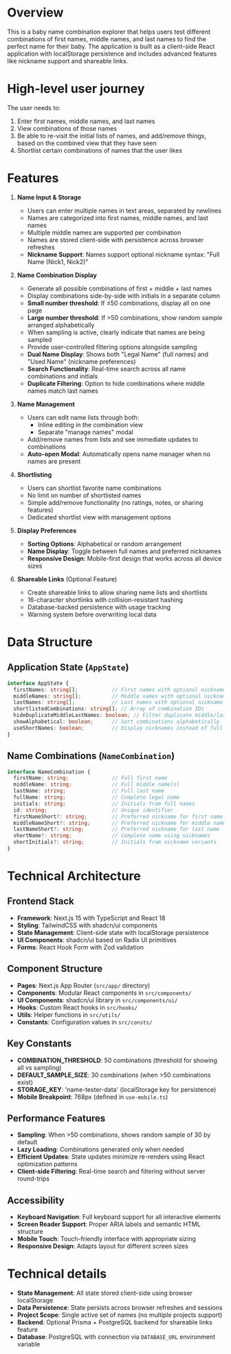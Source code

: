 # Overview

This is a baby name combination explorer that helps users test different combinations of first names, middle names, and last names to find the perfect name for their baby. The application is built as a client-side React application with localStorage persistence and includes advanced features like nickname support and shareable links.

# High-level user journey

The user needs to:
1. Enter first names, middle names, and last names
2. View combinations of those names
3. Be able to re-visit the initial lists of names, and add/remove things, based on the combined view that they have seen
4. Shortlist certain combinations of names that the user likes

# Features

1. **Name Input & Storage**
   - Users can enter multiple names in text areas, separated by newlines
   - Names are categorized into first names, middle names, and last names
   - Multiple middle names are supported per combination
   - Names are stored client-side with persistence across browser refreshes
   - **Nickname Support**: Names support optional nickname syntax: "Full Name (Nick1, Nick2)"

2. **Name Combination Display**
   - Generate all possible combinations of first + middle + last names
   - Display combinations side-by-side with initials in a separate column
   - **Small number threshold**: If ≤50 combinations, display all on one page
   - **Large number threshold**: If >50 combinations, show random sample arranged alphabetically
   - When sampling is active, clearly indicate that names are being sampled
   - Provide user-controlled filtering options alongside sampling
   - **Dual Name Display**: Shows both "Legal Name" (full names) and "Used Name" (nickname preferences)
   - **Search Functionality**: Real-time search across all name combinations and initials
   - **Duplicate Filtering**: Option to hide combinations where middle names match last names

3. **Name Management**
   - Users can edit name lists through both:
     - Inline editing in the combination view
     - Separate "manage names" modal
   - Add/remove names from lists and see immediate updates to combinations
   - **Auto-open Modal**: Automatically opens name manager when no names are present

4. **Shortlisting**
   - Users can shortlist favorite name combinations
   - No limit on number of shortlisted names
   - Simple add/remove functionality (no ratings, notes, or sharing features)
   - Dedicated shortlist view with management options

5. **Display Preferences**
   - **Sorting Options**: Alphabetical or random arrangement
   - **Name Display**: Toggle between full names and preferred nicknames
   - **Responsive Design**: Mobile-first design that works across all device sizes

6. **Shareable Links** (Optional Feature)
   - Create shareable links to allow sharing name lists and shortlists
   - 16-character shortlinks with collision-resistant hashing
   - Database-backed persistence with usage tracking
   - Warning system before overwriting local data

# Data Structure

## Application State (`AppState`)
```typescript
interface AppState {
  firstNames: string[];           // First names with optional nickname syntax
  middleNames: string[];          // Middle names with optional nickname syntax  
  lastNames: string[];            // Last names with optional nickname syntax
  shortlistedCombinations: string[]; // Array of combination IDs
  hideDuplicateMiddleLastNames: boolean; // Filter duplicate middle/last names
  showAlphabetical: boolean;      // Sort combinations alphabetically
  useShortNames: boolean;         // Display nicknames instead of full names
}
```

## Name Combinations (`NameCombination`)
```typescript
interface NameCombination {
  firstName: string;              // Full first name
  middleName: string;             // Full middle name(s)
  lastName: string;               // Full last name
  fullName: string;               // Complete legal name
  initials: string;               // Initials from full names
  id: string;                     // Unique identifier
  firstNameShort?: string;        // Preferred nickname for first name
  middleNameShort?: string;       // Preferred nickname for middle name
  lastNameShort?: string;         // Preferred nickname for last name
  shortName?: string;             // Complete name using nicknames
  shortInitials?: string;         // Initials from nickname variants
}
```

# Technical Architecture

## Frontend Stack
- **Framework**: Next.js 15 with TypeScript and React 18
- **Styling**: TailwindCSS with shadcn/ui components
- **State Management**: Client-side state with localStorage persistence
- **UI Components**: shadcn/ui based on Radix UI primitives
- **Forms**: React Hook Form with Zod validation

## Component Structure
- **Pages**: Next.js App Router (`src/app/` directory)
- **Components**: Modular React components in `src/components/`
- **UI Components**: shadcn/ui library in `src/components/ui/`
- **Hooks**: Custom React hooks in `src/hooks/`
- **Utils**: Helper functions in `src/utils/`
- **Constants**: Configuration values in `src/consts/`

## Key Constants
- **COMBINATION_THRESHOLD**: 50 combinations (threshold for showing all vs sampling)
- **DEFAULT_SAMPLE_SIZE**: 30 combinations (when >50 combinations exist)
- **STORAGE_KEY**: 'name-tester-data' (localStorage key for persistence)
- **Mobile Breakpoint**: 768px (defined in `use-mobile.ts`)

## Performance Features
- **Sampling**: When >50 combinations, shows random sample of 30 by default
- **Lazy Loading**: Combinations generated only when needed
- **Efficient Updates**: State updates minimize re-renders using React optimization patterns
- **Client-side Filtering**: Real-time search and filtering without server round-trips

## Accessibility
- **Keyboard Navigation**: Full keyboard support for all interactive elements
- **Screen Reader Support**: Proper ARIA labels and semantic HTML structure
- **Mobile Touch**: Touch-friendly interface with appropriate sizing
- **Responsive Design**: Adapts layout for different screen sizes

# Technical details

- **State Management**: All state stored client-side using browser localStorage
- **Data Persistence**: State persists across browser refreshes and sessions
- **Project Scope**: Single active set of names (no multiple projects support)
- **Backend**: Optional Prisma + PostgreSQL backend for shareable links feature
- **Database**: PostgreSQL with connection via `DATABASE_URL` environment variable
